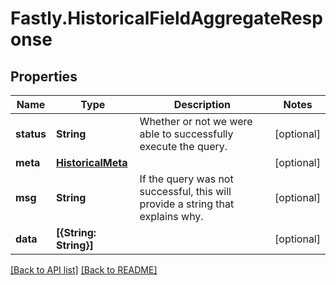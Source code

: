 # Fastly.HistoricalFieldAggregateResponse

## Properties

Name | Type | Description | Notes
------------ | ------------- | ------------- | -------------
**status** | **String** | Whether or not we were able to successfully execute the query. | [optional] 
**meta** | [**HistoricalMeta**](HistoricalMeta.md) |  | [optional] 
**msg** | **String** | If the query was not successful, this will provide a string that explains why. | [optional] 
**data** | **[{String: String}]** |  | [optional] 



[[Back to API list]](../../README.md#endpoints) [[Back to README]](../../README.md)
